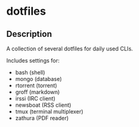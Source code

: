 # dotfiles

## Description

A collection of several dotfiles for daily used CLIs.

Includes settings for:

- bash (shell)
- mongo (database)
- rtorrent (torrent)
- groff (markdown)
- irssi (IRC client)
- newsboat (RSS client)
- tmux (terminal multiplexer)
- zathura (PDF reader)
